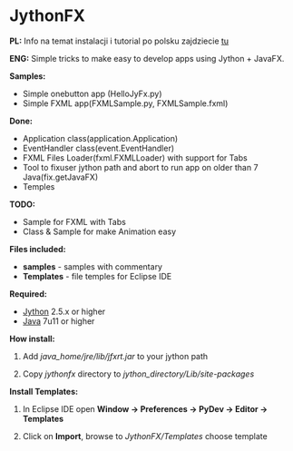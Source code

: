 JythonFX
========

**PL:**
Info na temat instalacji i tutorial po polsku zajdziecie [tu](http://retrofunhd.esy.es/?p=56)

**ENG:**
Simple tricks to make easy to develop apps using Jython + JavaFX.

**Samples:**
- Simple onebutton app (HelloJyFx.py)
- Simple FXML app(FXMLSample.py, FXMLSample.fxml)

**Done:**
- Application class(application.Application)
- EventHandler class(event.EventHandler)
- FXML Files Loader(fxml.FXMLLoader) with support for Tabs
- Tool to fixuser jython path and abort to run app on older than 7 Java(fix.getJavaFX)
- Temples

**TODO:**
- Sample for FXML with Tabs
- Class & Sample for make Animation easy

**Files included:**
- **samples** - samples with commentary
- **Templates** - file temples for Eclipse IDE

**Required:**
- [Jython](http://www.jython.org/downloads.html) 2.5.x or higher
- [Java](http://www.java.com) 7u11 or higher

**How install:**

1. Add *java_home/jre/lib/jfxrt.jar* to your jython path

1. Copy *jythonfx* directory to *jython_directory/Lib/site-packages*

**Install Templates:**

1. In Eclipse IDE open **Window -> Preferences -> PyDev -> Editor -> Templates**

1. Click on **Import**, browse to *JythonFX/Templates* choose template

